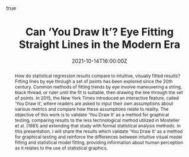 ---
abstract: "How do statistical regression results compare to intuitive, visually fitted results? Fitting lines by eye through a set of points has been explored since the 20th century. Common methods of fitting trends by eye involve maneuvering a string, black thread, or ruler until the fit is suitable, then drawing the line through the set of points. In 2015, the New York Times introduced an interactive feature, called ‘You Draw It’, where readers are asked to input their own assumptions about various metrics and compare how these assumptions relate to reality. The objective of this work is to validate ‘You Draw It’ as a method for graphical testing, comparing results to the less technological method utilized in Mosteller et al. (1981) and extending that study with formal statistical analysis methods. In this presentation, I will share the results which validate ‘You Draw It’ as a method for graphical testing and reinforce the differences between intuitive visual model fitting and statistical model fitting, providing information about human perception as it relates to the use of statistical graphics."

address:
  city: 
  country: 
  postcode: 
  region: 
  street: 
all_day: false
authors: [Emily A. Robinson]
date: "2021-10-14T16:00:00Z"
date_end:
event: ISU Graphics Group
event_url: 
featured: true
image:
  caption: ''
  focal_point: Right
links:
# - icon: twitter
#   icon_pack: fab
#   name: Follow
#   url: 
location: Virtual
math: true
projects:
- internal-project
publishDate: "2021-04-05T16:00:00Z"
# slides: example
summary: "How do statistical regression results compare to intuitive, visually fitted results?"
tags: 
  - Graphics
  - Perception
  - Visual Inference
  - You Draw It
title: "Can ‘You Draw It’? Eye Fitting Straight Lines in the Modern Era"
url_code: ""
url_pdf: ""
url_slides: "https://earobinson95.github.io/presentations/ISU-Graphics-Group/2021-10-14-eyefitting-straight-lines-in-the-modern-era/index.html#1"
url_video: ""
---